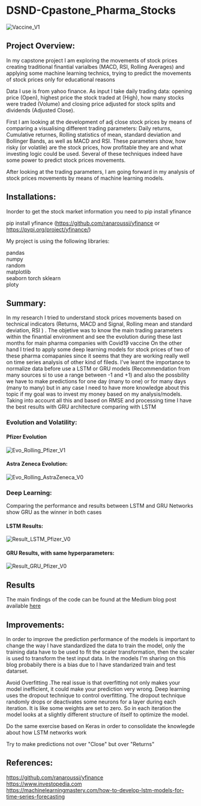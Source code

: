 # DSND-Cpastone_Pharma_Stocks

![Vaccine_V1](https://user-images.githubusercontent.com/46485715/110025790-2229d080-7d30-11eb-8090-9fc90969d12d.jpg)



## Project Overview:

In my capstone project I am exploring the movements of stock prices creating traditional finantial varialbes (MACD, RSI, Rolling Averages) and applying some machine learning technics, trying to predict the movements of stock prices only for educational reasons

Data I use is from yahoo finance. As input I take daily trading data: opening price (Open), highest price the stock traded at (High), how many stocks were traded (Volume) and closing price adjusted for stock splits and dividends (Adjusted Close).

First I am looking at the development of adj close stock prices by means of comparing a visualising different trading parameters: Daily returns, Cumulative returnes, Rolling statistics of mean, standard deviation and Bollinger Bands, as well as MACD and RSI. These parameters show, how risky (or volatile) are the stock prices, how profitable they are and what investing logic could be used. Several of these techniques indeed have some power to predict stock prices movements.

After looking at the trading parameters, I am going forward in my analysis of stock prices movements by means of machine learning models. 

## Installations:
Inorder to get the stock market information you need to pip install yfinance

pip install yfinance (https://github.com/ranaroussi/yfinance or https://pypi.org/project/yfinance/)

My project is using the following libraries:

pandas  
numpy  
random  
matplotlib  
seaborn
torch
sklearn  
ploty


## Summary:

In my research I tried to understand  stock prices movements based on technical indicators (Returns, MACD and Signal, Rolling mean and standard deviation, RSI ) . The objetive was to know the main trading parameters within the finantial environment and see the evolution during these last months for main pharma companies with Covid19 vaccine
On the other hand I tried to apply some deep learning models for stock prices of two of these pharma comapanies since it seems that they are working really well on time series analysis of other kind of fileds.
I've learnt the importance to normalize data before use a LSTM or GRU models (Recommendation from many sources si to use a range between -1 and +1) and also the possbility we have to make predictions for one day (many to one) or for many days (many to many) but in any case I need to have more knowledge about this topic if my goal was to invest my money based on my analysis/models.
Taking into account all this and based on RMSE and processing time I have the best results with GRU architecture comparing with LSTM

### Evolution and Volatility:

#### Pfizer Evolution

![Evo_Rolling_Pfizer_V1](https://user-images.githubusercontent.com/46485715/110109017-3233c580-7dad-11eb-91cf-21318f0c83e3.png)

#### Astra Zeneca Evolution:

![Evo_Rolling_AstraZeneca_V0](https://user-images.githubusercontent.com/46485715/110109036-3829a680-7dad-11eb-80d0-42fe17944ce3.png)




### Deep Learning:
Comparing the performance and results between LSTM and GRU Networks show GRU as the winner in both cases

#### LSTM Results:

![Result_LSTM_Pfizer_V0](https://user-images.githubusercontent.com/46485715/110108226-30b5cd80-7dac-11eb-91f7-e2c3e081f75f.png)


#### GRU Results, with same hyperparameters:

![Result_GRU_Pfizer_V0](https://user-images.githubusercontent.com/46485715/110108357-6064d580-7dac-11eb-9dba-a2b13caf2b90.png)

## Results
The main findings of the code can be found at the Medium blog post available [here](https://medium.com/p/85d9b2c9a255/edit)

## Improvements:

In order to improve the prediction performance of the models is important to change the way I have standardized the data to train the model, only the training data have to be used to fit the scaler transformation, then the scaler is used to transform the test input data. In the models I'm sharing on this blog probabily there is a bias due to I have standarized train and test datarset.  

Avoid Overfitting .The real issue is that overfitting not only makes your model inefficient, it could make your prediction very wrong. Deep learning uses the dropout technique to control overfitting. The dropout technique randomly drops or deactivates some neurons for a layer during each iteration. It is like some weights are set to zero. So in each iteration the model looks at a slightly different structure of itself to optimize the model.   

Do the same exercise based on Keras in order to consolidate the knowlegde about how LSTM networks work  

Try to make predictions not over "Close" but over "Returns"  

## References:

https://github.com/ranaroussi/yfinance  
https://www.investopedia.com  
https://machinelearningmastery.com/how-to-develop-lstm-models-for-time-series-forecasting  

 

